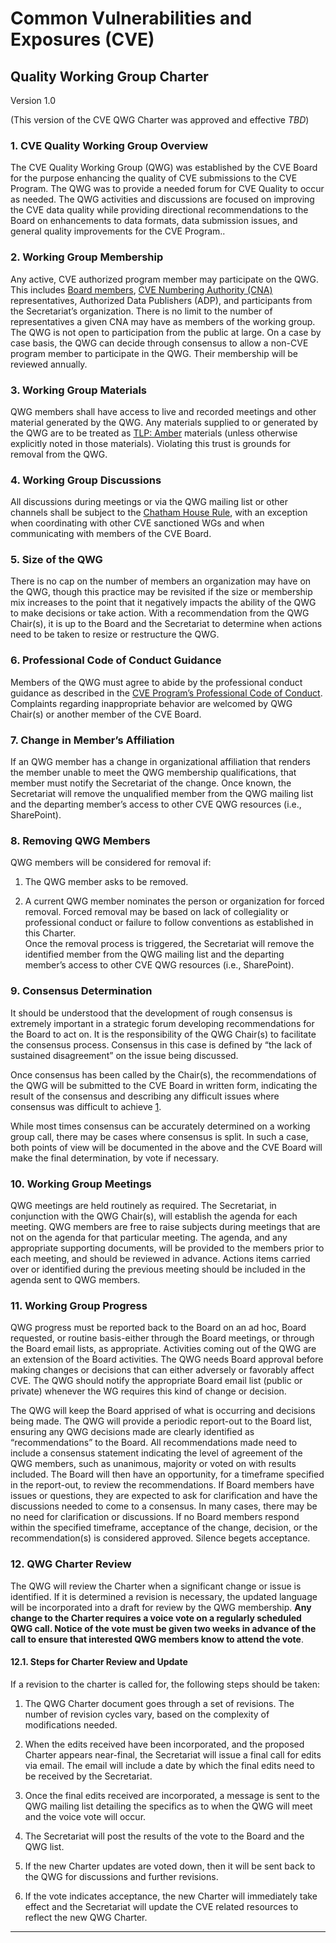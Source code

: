 # Common Vulnerabilities and Exposures (CVE) 

## Quality Working Group Charter

Version 1.0

(This version of the CVE QWG Charter was approved and effective *TBD*)

### 1. CVE Quality Working Group Overview

The CVE Quality  Working Group (QWG) was established by the CVE Board for the purpose enhancing the quality of CVE submissions to the CVE Program.  The QWG was to provide a needed forum for CVE Quality to occur as needed. The QWG activities and discussions are focused on improving the CVE data quality while providing directional recommendations to the Board on enhancements to data formats, data submission issues, and general quality improvements for the CVE Program.. 

### 2. Working Group Membership

Any active, CVE authorized program member may participate on the QWG. This includes [Board members](https://cve.mitre.org/community/board/index.html), [CVE Numbering Authority (CNA)](https://cve.mitre.org/cve/cna.html) representatives, Authorized Data Publishers (ADP), and participants from the Secretariat’s organization.
There is no limit to the number of representatives a given CNA may have as members of the working group. The QWG is not open to participation from the public at large. On a case by case basis, the QWG can decide through consensus to allow a non-CVE program member to participate in the QWG. Their membership will be reviewed annually.

### 3. Working Group Materials

QWG members shall have access to live and recorded meetings and other material generated by the QWG. Any materials supplied to or generated by the QWG are to be treated as [TLP: Amber](https://www.us-cert.gov/tlp) materials (unless otherwise explicitly noted in those materials). Violating this trust is grounds for removal from the QWG.

### 4. Working Group Discussions

All discussions during meetings or via the QWG mailing list or other channels shall be subject to the [Chatham House Rule](https://en.wikipedia.org/wiki/Chatham_House_Rule#The_rule), with an exception when coordinating with other CVE sanctioned WGs and when communicating with members of the CVE Board.

### 5. Size of the QWG 

There is no cap on the number of members an organization may have on the QWG, though this practice may be revisited if the size or membership mix increases to the point that it negatively impacts the ability of the QWG to make decisions or take action. With a recommendation from the QWG Chair(s), it is up to the Board and the Secretariat to determine when actions need to be taken to resize or restructure the QWG.

### 6. Professional Code of Conduct Guidance

Members of the QWG must agree to abide by the professional conduct guidance as described in the [CVE Program’s Professional Code of Conduct](https://cve.mitre.org/about/professional_code_of_conduct.html). 
Complaints regarding inappropriate behavior are welcomed by QWG Chair(s) or another member of the CVE Board.

### 7. Change in Member’s Affiliation

If an QWG member has a change in organizational affiliation that renders the member unable to meet the QWG membership qualifications, that member must notify the Secretariat of the change. Once known, the Secretariat will remove the unqualified member from the QWG mailing list and the departing member’s access to other CVE QWG resources (i.e., SharePoint).

### 8. Removing QWG Members

QWG members will be considered for removal if:

  1. The QWG member asks to be removed.  

  2. A current QWG member nominates the person or organization for forced removal. Forced removal may be based on lack of collegiality or professional conduct or failure to follow conventions as established in this Charter.  
Once the removal process is triggered, the Secretariat will remove the identified member from the QWG mailing list and the departing member’s access to other CVE QWG resources (i.e., SharePoint).

### 9. Consensus Determination

It should be understood that the development of rough consensus is extremely important in a strategic forum developing recommendations for the Board to act on. It is the responsibility of the QWG Chair(s) to facilitate the consensus process. Consensus in this case is defined by “the lack of sustained disagreement” on the issue being discussed. 

Once consensus has been called by the Chair(s), the recommendations of the QWG will be submitted to the CVE Board in written form, indicating the result of the consensus and describing any difficult issues where consensus was difficult to achieve [1].

While most times consensus can be accurately determined on a working group call, there may be cases where consensus is split. In such a case, both points of view will be documented in the above and the CVE Board will make the final determination, by vote if necessary.

### 10. Working Group Meetings 

QWG meetings are held routinely as required. The Secretariat, in conjunction with the QWG Chair(s), will establish the agenda for each meeting. QWG members are free to raise subjects during meetings that are not on the agenda for that particular meeting. The agenda, and any appropriate supporting documents, will be provided to the members prior to each meeting, and should be reviewed in advance. Actions items carried over or identified during the previous meeting should be included in the agenda sent to QWG members.

### 11. Working Group Progress

QWG progress must be reported back to the Board on an ad hoc, Board requested, or routine basis-either through the Board meetings, or through the Board email lists, as appropriate. Activities coming out of the QWG are an extension of the Board activities. The QWG needs Board approval before making changes or decisions that can either adversely or favorably affect CVE.  The QWG should notify the appropriate Board email list (public or private) whenever the WG requires this kind of change or decision.  

The QWG will keep the Board apprised of what is occurring and decisions being made. The QWG will provide a periodic report-out to the Board list, ensuring any QWG decisions made are clearly identified as “recommendations” to the Board. All recommendations made need to include a consensus statement indicating the level of agreement of the QWG members, such as unanimous, majority or voted on with results included. The Board will then have an opportunity, for a timeframe specified in the report-out, to review the recommendations. If Board members have issues or questions, they are expected to ask for clarification and have the discussions needed to come to a consensus.  In many cases, there may be no need for clarification or discussions. If no Board members respond within the specified timeframe, acceptance of the change, decision, or the recommendation(s) is considered approved.  Silence begets acceptance.

### 12. QWG Charter Review

The QWG will review the Charter when a significant change or issue is identified. If it is determined a revision is necessary, the updated language will be incorporated into a draft for review by the QWG membership. **Any change to the Charter requires a voice vote on a regularly scheduled QWG call. Notice of the vote must be given two weeks in advance of the call to ensure that interested QWG members know to attend the vote**.

#### 12.1. Steps for Charter Review and Update

If a revision to the charter is called for, the following steps should be taken:

1. The QWG Charter document goes through a set of revisions. The number of revision cycles vary, based on the complexity of modifications needed.

2. When the edits received have been incorporated, and the proposed Charter appears near-final, the Secretariat will issue a final call for edits via email.  The email will include a date by which the final edits need to be received by the Secretariat.

3. Once the final edits received are incorporated, a message is sent to the QWG mailing list detailing the specifics as to when the QWG will meet and the voice vote will occur.

4. The Secretariat will post the results of the vote to the Board and the QWG list.

5. If the new Charter updates are voted down, then it will be sent back to the QWG for discussions and further revisions.
6. If the vote indicates acceptance, the new Charter will immediately take effect and the Secretariat will update the CVE related resources to reflect the new QWG Charter.

---
[1]: <https://tools.ietf.org/html/rfc7282> "The IETF RFC 7282 (https://tools.ietf.org/html/rfc7282) provides a good resource on how to conduct a useful consensus process. While the use of humming will not be a useful tool for the virtual nature of the QWG meetings, the other guidance in this RFC applies well to this scenario."
